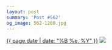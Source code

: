 ```yaml
---
layout: post
summary: 'Post #562'
og_image: 562-1280.jpg
---
```


<p>
  <time><a href="/562">{{ page.date | date: "%B %e, %Y" }}</a></time>
  <a href="/562"><img src="{{ site.assets_url }}/562-640.jpg" srcset="{{ site.assets_url }}/562-320.jpg 320w, {{ site.assets_url }}/562-640.jpg 640w, {{ site.assets_url }}/562-960.jpg 960w, {{ site.assets_url }}/562-1280.jpg 1280w" sizes="(min-width: 700px) 50vw, calc(100vw - 2rem)" /></a>
</p>
